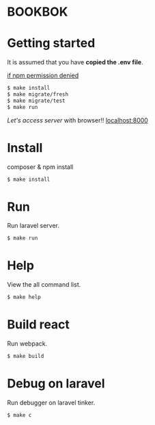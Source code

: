 # BOOKBOK

# Getting started
It is assumed that you have **copied the .env file**.

[if npm permission denied](https://qiita.com/okoysm/items/ced3c3de30af1035242d)

```bash
$ make install
$ make migrate/fresh
$ make migrate/test
$ make run
```

*Let's access server* with browser!!
<localhost:8000>

# Install
composer & npm install

```bash
$ make install
```

# Run
Run laravel server.

```bash
$ make run
```

# Help
View the all command list.

```bash
$ make help
```

# Build react
Run webpack.

```bash
$ make build
```

# Debug on laravel
Run debugger on laravel tinker.

```bash
$ make c
```
